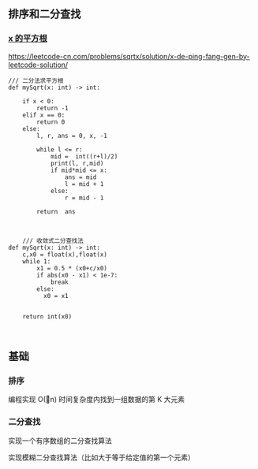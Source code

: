 ## 排序和二分查找

###   [x 的平方根](https://leetcode-cn.com/problems/sqrtx/)


https://leetcode-cn.com/problems/sqrtx/solution/x-de-ping-fang-gen-by-leetcode-solution/


```python3
/// 二分法求平方根
def mySqrt(x: int) -> int:

    if x < 0:
        return -1
    elif x == 0:
        return 0
    else:
        l, r, ans = 0, x, -1
        
        while l <= r:
            mid =  int((r+l)/2)
            print(l, r,mid)
            if mid*mid <= x:
                ans = mid
                l = mid + 1
            else:
                r = mid - 1

        return  ans 
        
        
        
    /// 收敛式二分查找法    
def mySqrt(x: int) -> int:
    c,x0 = float(x),float(x)
    while 1:
        x1 = 0.5 * (x0+c/x0)
        if abs(x0 - x1) < 1e-7:
            break
        else:
          x0 = x1


    return int(x0)
    
    
```

## 基础

### 排序

编程实现 O(n) 时间复杂度内找到一组数据的第 K 大元素


### 二分查找

实现一个有序数组的二分查找算法

实现模糊二分查找算法（比如大于等于给定值的第一个元素）